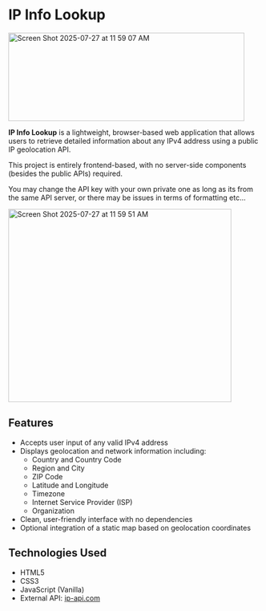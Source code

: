 # IP Info Lookup
<img width="471" height="176" alt="Screen Shot 2025-07-27 at 11 59 07 AM" src="https://github.com/user-attachments/assets/8697f436-0b4a-4ef0-9b90-80bda3c238f3" />

**IP Info Lookup** is a lightweight, browser-based web application that allows users to retrieve detailed information about any IPv4 address using a public IP geolocation API.

This project is entirely frontend-based, with no server-side components (besides the public APIs) required.

You may change the API key with your own private one as long as its from the same API server, or there may be issues in terms of formatting etc...

<img width="445" height="385" alt="Screen Shot 2025-07-27 at 11 59 51 AM" src="https://github.com/user-attachments/assets/0b125f59-5f55-4f53-b28d-6fd242c46a13" />

## Features

- Accepts user input of any valid IPv4 address
- Displays geolocation and network information including:
  - Country and Country Code
  - Region and City
  - ZIP Code
  - Latitude and Longitude
  - Timezone
  - Internet Service Provider (ISP)
  - Organization
- Clean, user-friendly interface with no dependencies
- Optional integration of a static map based on geolocation coordinates

## Technologies Used

- HTML5
- CSS3
- JavaScript (Vanilla)
- External API: [ip-api.com](http://ip-api.com/json/)

